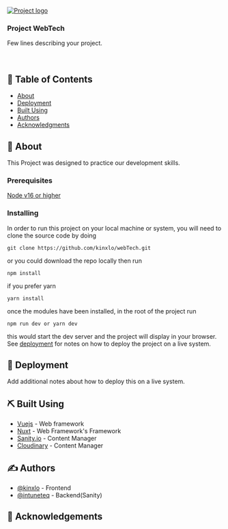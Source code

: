 <p >
  <a href="" rel="noopener">
 <img src="https://res.cloudinary.com/kingsleysolomon/image/upload/v1664904490/webtech/Frame_bmixls.svg" alt="Project logo"></a>
</p>

<h3>Project WebTech</h3>
<p> Few lines describing your project.
    <br>
    <br>
    <br>
</p>

## 📝 Table of Contents

- [About](#about)
- [Deployment](#deployment)
- [Built Using](#built_using)
- [Authors](#authors)
- [Acknowledgments](#acknowledgement)

## 🧐 About <a name = "about"></a>

This Project was designed to practice our development skills.

### Prerequisites

[Node v16 or higher](https://nodejs.org/en/)

### Installing

In order to run this project on your local machine or system, you will need to clone the source code by doing

```
git clone https://github.com/kinxlo/webTech.git
```

or you could download the repo locally then run

```
npm install
```

if you prefer yarn

```
yarn install
```

once the modules have been installed, in the root of the project run

```
npm run dev or yarn dev
```

this would start the dev server and the project will display in your browser.
See [deployment](#deployment) for notes on how to deploy the project on a live system.

## 🚀 Deployment <a name = "deployment"></a>

Add additional notes about how to deploy this on a live system.

## ⛏️ Built Using <a name = "built_using"></a>

- [Vuejs](https://vuejs.org/) - Web framework
- [Nuxt](https://expressjs.com/) - Web Framework's Framework
- [Sanity.io](https://www.sanity.io/) - Content Manager
- [Cloudinary](https://cloudinary.com/) - Content Manager

## ✍️ Authors <a name = "authors"></a>

- [@kinxlo](https://github.com/kinxlo) - Frontend
- [@intuneteq](https://github.com/Intuneteq) - Backend(Sanity)

## 🎉 Acknowledgements <a name = "acknowledgement"></a>

<!-- - [@kinxlo](https://github.com/kinxlo) - Frontend
- [@intuneteq](https://github.com/Intuneteq) - Backend(Sanity) -->
